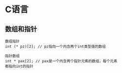 # C语言

## 数组和指针

``` 
数组指针
int (* pz)[2]; // pz指向一个内含两个int类型值的数组

指针数组
int * pax[2]; // pax是一个内含两个指针元素的数组，每个元素
都指向int的指针
```